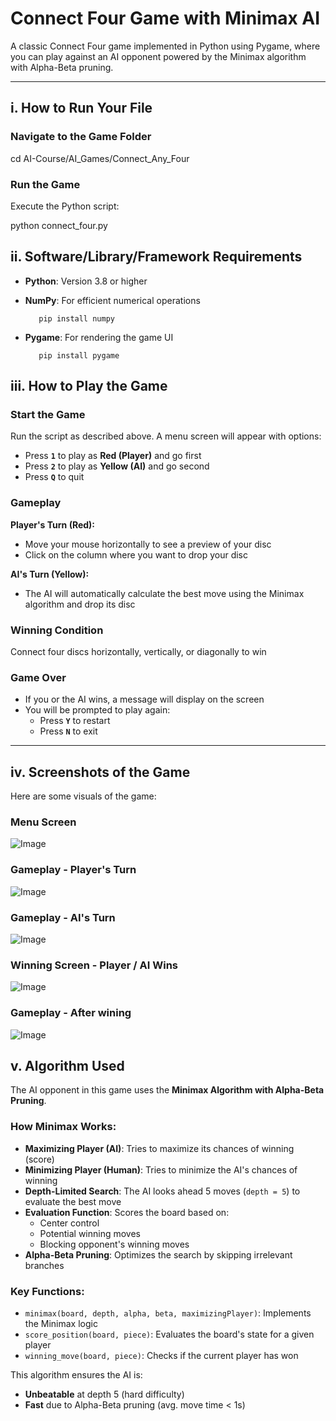 # **Connect Four Game with Minimax AI**

A classic Connect Four game implemented in Python using Pygame, where you can play against an AI opponent powered by the Minimax algorithm with Alpha-Beta pruning.

---

## **i. How to Run Your File**

### **Navigate to the Game Folder**

cd AI-Course/AI_Games/Connect_Any_Four

### **Run the Game**
Execute the Python script:

python connect_four.py

## **ii. Software/Library/Framework Requirements**

- **Python**: Version 3.8 or higher
- **NumPy**: For efficient numerical operations
 
         pip install numpy

- **Pygame**: For rendering the game UI
 
         pip install pygame


## **iii. How to Play the Game**

### **Start the Game**
Run the script as described above. A menu screen will appear with options:

- Press **`1`** to play as **Red (Player)** and go first
- Press **`2`** to play as **Yellow (AI)** and go second
- Press **`Q`** to quit

### **Gameplay**

**Player's Turn (Red):**
- Move your mouse horizontally to see a preview of your disc
- Click on the column where you want to drop your disc

**AI's Turn (Yellow):**
- The AI will automatically calculate the best move using the Minimax algorithm and drop its disc

### **Winning Condition**
Connect four discs horizontally, vertically, or diagonally to win

### **Game Over**
- If you or the AI wins, a message will display on the screen
- You will be prompted to play again:
  - Press **`Y`** to restart
  - Press **`N`** to exit

---

## **iv. Screenshots of the Game**

Here are some visuals of the game:

### **Menu Screen**
![Image](https://github.com/user-attachments/assets/709bcde2-0c8f-4edf-9fe0-d3ab9ebde5af)

### **Gameplay - Player's Turn**
![Image](https://github.com/user-attachments/assets/135adcdb-7959-480d-b872-0941472eee47)

### **Gameplay - AI's Turn**
![Image](https://github.com/user-attachments/assets/5fc9d852-7689-48c9-bdd4-89b4f8ae57f4)

### **Winning Screen - Player / AI Wins**
![Image](https://github.com/user-attachments/assets/04a8bf6c-9ffa-48ca-a6d2-5e6f6a5af2ab)
### **Gameplay - After wining**
![Image](https://github.com/user-attachments/assets/b22c5756-1ded-485a-afa2-1bc5f7116903)


## **v. Algorithm Used**

The AI opponent in this game uses the **Minimax Algorithm with Alpha-Beta Pruning**.

### **How Minimax Works:**
- **Maximizing Player (AI)**: Tries to maximize its chances of winning (score)
- **Minimizing Player (Human)**: Tries to minimize the AI's chances of winning
- **Depth-Limited Search**: The AI looks ahead 5 moves (`depth = 5`) to evaluate the best move
- **Evaluation Function**: Scores the board based on:
  - Center control
  - Potential winning moves
  - Blocking opponent's winning moves
- **Alpha-Beta Pruning**: Optimizes the search by skipping irrelevant branches

### **Key Functions:**
- `minimax(board, depth, alpha, beta, maximizingPlayer)`: Implements the Minimax logic
- `score_position(board, piece)`: Evaluates the board's state for a given player
- `winning_move(board, piece)`: Checks if the current player has won

This algorithm ensures the AI is:
- **Unbeatable** at depth 5 (hard difficulty)
- **Fast** due to Alpha-Beta pruning (avg. move time < 1s)
